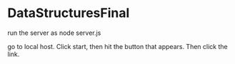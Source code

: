 # DataStructuresFinal

run the server as node server.js

go to local host. Click start, then hit the button that appears. Then click the link.
